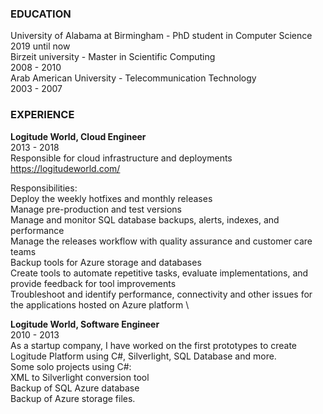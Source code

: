 ### **EDUCATION**
University of Alabama at Birmingham - PhD student in Computer Science \
2019 until now \
Birzeit university - Master in Scientific Computing \
2008 - 2010 \
Arab American University - Telecommunication Technology \
2003 - 2007

### **EXPERIENCE**
**Logitude World, Cloud Engineer** \
2013 - 2018 \
Responsible for cloud infrastructure and deployments https://logitudeworld.com/

Responsibilities: \
Deploy the weekly hotfixes and monthly releases \
Manage pre-production and test versions \
Manage and monitor SQL database backups, alerts, indexes, and performance \
Manage the releases workflow with quality assurance and customer care teams \
Backup tools for Azure storage and databases \
Create tools to automate repetitive tasks, evaluate implementations, and provide feedback for tool improvements \
Troubleshoot and identify performance, connectivity and other issues for the applications hosted on Azure platform \

**Logitude World, Software Engineer** \
2010 - 2013 \
As a startup company, I have worked on the first prototypes to create Logitude Platform using C#, Silverlight, SQL Database and more. \
Some solo projects using C#: \
XML to Silverlight conversion tool \
Backup of SQL Azure database \
Backup of Azure storage files.

